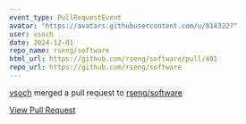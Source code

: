 ```yaml
---
event_type: PullRequestEvent
avatar: "https://avatars.githubusercontent.com/u/814322?"
user: vsoch
date: 2024-12-01
repo_name: rseng/software
html_url: https://github.com/rseng/software/pull/401
repo_url: https://github.com/rseng/software
---
```


<a href='https://github.com/vsoch' target='_blank'>vsoch</a> merged a pull request to <a href='https://github.com/rseng/software' target='_blank'>rseng/software</a>

<a href='https://github.com/rseng/software/pull/401' target='_blank'>View Pull Request</a>